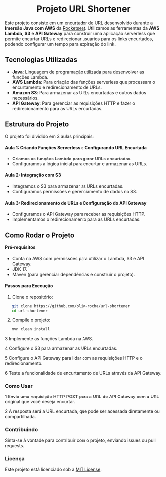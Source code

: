 <h1 align="center">Projeto URL Shortener</h1>

Este projeto consiste em um encurtador de URL desenvolvido durante a **Imersão Java com AWS** da <a href="https://www.rocketseat.com.br/">Rocketseat</a>. Utilizamos as ferramentas da **AWS Lambda**, **S3** e **API Gateway** para construir uma aplicação serverless que permite encurtar URLs e redirecionar usuários para os links encurtados, podendo configurar um tempo para expiração do link.

## Tecnologias Utilizadas

- **Java**: Linguagem de programação utilizada para desenvolver as funções Lambda.
- **AWS Lambda**: Para criação das funções serverless que processam o encurtamento e redirecionamento de URLs.
- **Amazon S3**: Para armazenar as URLs encurtadas e outros dados necessários.
- **API Gateway**: Para gerenciar as requisições HTTP e fazer o redirecionamento para as URLs encurtadas.

## Estrutura do Projeto

O projeto foi dividido em 3 aulas principais:

#### Aula 1: Criando Funções Serverless e Configurando URL Encurtada
- Criamos as funções Lambda para gerar URLs encurtadas.
- Configuramos a lógica inicial para encurtar e armazenar as URLs.

#### Aula 2: Integração com S3
- Integramos o S3 para armazenar as URLs encurtadas.
- Configuramos permissões e gerenciamento de dados no S3.

#### Aula 3: Redirecionamento de URLs e Configuração do API Gateway
- Configuramos o API Gateway para receber as requisições HTTP.
- Implementamos o redirecionamento para as URLs encurtadas.

## Como Rodar o Projeto

#### Pré-requisitos

- Conta na AWS com permissões para utilizar o Lambda, S3 e API Gateway.
- JDK 17.
- Maven (para gerenciar dependências e construir o projeto).

#### Passos para Execução

1. Clone o repositório:

```bash
   git clone https://github.com/oliv-rocha/url-shortener
   cd url-shortener

```
2. Compile o projeto:

```bash
   mvn clean install
```
3 Implemente as funções Lambda na AWS.

4 Configure o S3 para armazenar as URLs encurtadas.

5 Configure o API Gateway para lidar com as requisições HTTP e o redirecionamento.

6 Teste a funcionalidade de encurtamento de URLs através da API Gateway.

### Como Usar

1 Envie uma requisição HTTP POST para a URL do API Gateway com a URL original que você deseja encurtar.

2 A resposta será a URL encurtada, que pode ser acessada diretamente ou compartilhada.


### Contribuindo
Sinta-se à vontade para contribuir com o projeto, enviando issues ou pull requests.

### Licença
Este projeto está licenciado sob a <a href="#memo-licença">MIT License</a>.
